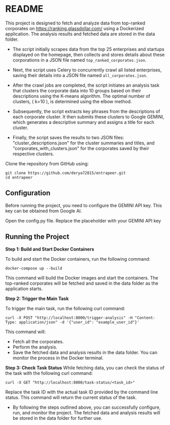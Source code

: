 # README

This project is designed to fetch and analyze data from top-ranked corporates on https://ranking.glassdollar.com/ using a Dockerized application. The analysis results and fetched data are stored in the data folder.

* The script initially scrapes data from the top 25 enterprises and startups displayed on the homepage, then collects and stores details about these corporations in a JSON file named `top_ranked_corporates.json`.

* Next, the script uses Celery to concurrently crawl all listed enterprises, saving their details into a JSON file named `all_corporates.json`.

* After the crawl jobs are completed, the script initiates an analysis task that clusters the corporate data into 10 groups based on their descriptions using the K-means algorithm. The optimal number of clusters, \( k=10 \), is determined using the elbow method.

* Subsequently, the script extracts key phrases from the descriptions of each corporate cluster. It then submits these clusters to Google GEMINI, which generates a descriptive summary and assigns a title for each cluster.

* Finally, the script saves the results to two JSON files: "cluster_descriptions.json" for the cluster summaries and titles, and "corporates_with_clusters.json" for the corporates saved by their respective clusters.


Clone the repository from GitHub using:
```
git clone https://github.com/derya72815/entrapeer.git
cd entrapeer
```

## Configuration

Before running the project, you need to configure the GEMINI API key. This key can be obtained from Google AI.

Open the config.py file.
Replace the placeholder with your GEMINI API key

## Running the Project

**Step 1: Build and Start Docker Containers**

To build and start the Docker containers, run the following command:
```
docker-compose up --build
```
This command will build the Docker images and start the containers. The top-ranked corporates will be fetched and saved in the data folder as the application starts.

**Step 2: Trigger the Main Task**

To trigger the main task, run the following curl command:
```
curl -X POST "http://localhost:8000/trigger-analysis" -H "Content-Type: application/json" -d '{"user_id": "example_user_id"}'
```
This command will:
* Fetch all the corporates.
* Perform the analysis.
* Save the fetched data and analysis results in the data folder.
You can monitor the process in the Docker terminal.

**Step 3: Check Task Status**
While fetching data, you can check the status of the task with the following curl command:
```
curl -X GET "http://localhost:8000/task-status/<task_id>"
```
Replace the task ID with the actual task ID provided by the command line status. This command will return the current status of the task.

* By following the steps outlined above, you can successfully configure, run, and monitor the project. The fetched data and analysis results will be stored in the data folder for further use.

